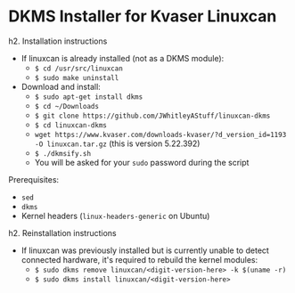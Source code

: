 # DKMS Installer for Kvaser Linuxcan #

h2. Installation instructions

- If linuxcan is already installed (not as a DKMS module):
  - `$ cd /usr/src/linuxcan`
  - `$ sudo make uninstall`
- Download and install:
  - `$ sudo apt-get install dkms`
  - `$ cd ~/Downloads`
  - `$ git clone https://github.com/JWhitleyAStuff/linuxcan-dkms`
  - `$ cd linuxcan-dkms`
  - `wget https://www.kvaser.com/downloads-kvaser/?d_version_id=1193 -O linuxcan.tar.gz` (this is version 5.22.392)
  - `$ ./dkmsify.sh`
  - You will be asked for your `sudo` password during the script

Prerequisites:

- `sed`
- `dkms`
- Kernel headers (`linux-headers-generic` on Ubuntu)

h2. Reinstallation instructions

- If linuxcan was previously installed but is currently unable to detect connected hardware, it's required to rebuild the kernel modules:
  - `$ sudo dkms remove linuxcan/<digit-version-here> -k $(uname -r)`
  - `$ sudo dkms install linuxcan/<digit-version-here>`
